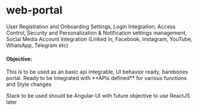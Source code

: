 # web-portal
User Registration and Onboarding Settings, Login Integration, Access Control, Security and Personalization &amp; Notification settings management, Social Media Account Integration (Linked In, Facebook, Instagram, YouTube, WhatsApp, Telegram etc) 

<h4>Objective: </h4>
This is to be used as an basic api integrable, UI behavior ready, barebones portal. 
Ready to be Integrated with **APIs defined** for various functions and Style changes

Stack to be used should be Angular-UI with future objective to use ReactJS later
